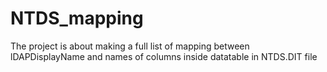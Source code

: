 # NTDS_mapping
The project is about making a full list of mapping between lDAPDisplayName and names of columns inside datatable in NTDS.DIT file

